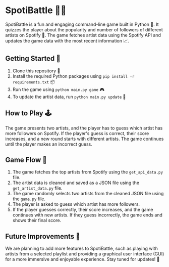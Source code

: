 # SpotiBattle 🎵🎤

SpotiBattle is a fun and engaging command-line game built in Python 🐍. It quizzes the player about the popularity and number of followers of different artists on Spotify 🌟. The game fetches artist data using the Spotify API and updates the game data with the most recent information 📈.

## Getting Started 🚀

1. Clone this repository 📂
2. Install the required Python packages using `pip install -r requirements.txt` 📦
3. Run the game using `python main.py game` 🎮
4. To update the artist data, run `python main.py update` 🔄

## How to Play 🕹️

The game presents two artists, and the player has to guess which artist has more followers on Spotify. If the player's guess is correct, their score increases, and a new round starts with different artists. The game continues until the player makes an incorrect guess.

## Game Flow 🌊

1. The game fetches the top artists from Spotify using the `get_api_data.py` file.
2. The artist data is cleaned and saved as a JSON file using the `get_artist_data.py` file.
3. The game randomly selects two artists from the cleaned JSON file using the `game.py` file.
4. The player is asked to guess which artist has more followers.
5. If the player guesses correctly, their score increases, and the game continues with new artists. If they guess incorrectly, the game ends and shows their final score.

## Future Improvements 🔮

We are planning to add more features to SpotiBattle, such as playing with artists from a selected playlist and providing a graphical user interface (GUI) for a more immersive and enjoyable experience. Stay tuned for updates! 🎉
